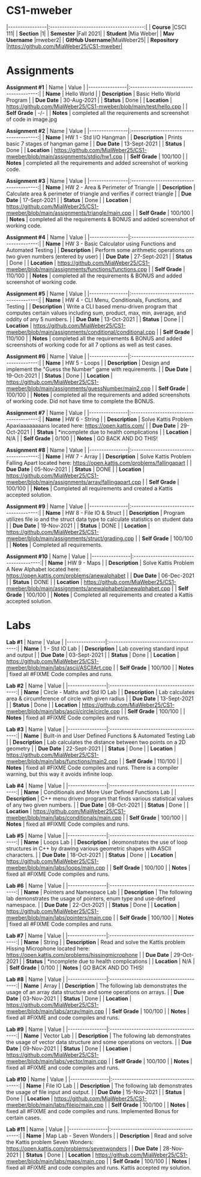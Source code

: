 # CS1-mweber
|----------------|:---------------------------------------:|
| **Course**     |CSCI 111|
| **Section**    |1|
| **Semester**   |Fall 2021|
| **Student**    |Mia Weber|
| **Mav Username** |mweber2|
| **GitHub Username**|MiaWeber25|
| **Repository**     |https://github.com/MiaWeber25/CS1-mweber|

# **Assignments**
**Assignment #1**
| Name           | Value                                   |
|----------------|:---------------------------------------:|
| **Name**           | Hello World                             |
| **Description**    | Basic Hello World Program               |
| **Due Date**       | 30-Aug-2021                             |
| **Status**         | Done                                    |
| **Location**       | https://github.com/MiaWeber25/CS1-mweber/blob/main/test/hello.cpp                                 |
| **Self Grade**     | -/-                                     |
| **Notes**          | completed all the requirements and screenshot of code in image.jpg

**Assignment #2**
| Name           | Value                                   |
|----------------|:---------------------------------------:|
| **Name**           | HW 1 - Std I/O Hangman                             |
| **Description**    | Prints basic 7 stages of hangman game               |
| **Due Date**       | 13-Sept-2021                             |
| **Status**         | Done                                    |
| **Location**       | https://github.com/MiaWeber25/CS1-mweber/blob/main/assignments/stdio/hw1.cpp                                 |
| **Self Grade**     | 100/100                                     |
| **Notes**          | completed all the requirements and added screenshot of working code.

**Assignment #3**
| Name           | Value                                   |
|----------------|:---------------------------------------:|
| **Name**           | HW 2 - Area & Perimeter of Triangle                             |
| **Description**    | Calculate area & perimeter of triangle and verifies if correct triangle               |
| **Due Date**       | 17-Sept-2021                             |
| **Status**         | Done                                    |
| **Location**       | https://github.com/MiaWeber25/CS1-mweber/blob/main/assignments/triangle/main.cpp                                 |
| **Self Grade**     | 100/100                                     |
| **Notes**          | completed all the requirements & BONUS and added screenshot of working code.

**Assignment #4**
| Name           | Value                                   |
|----------------|:---------------------------------------:|
| **Name**           | HW 3 - Basic Calculator using Functions and Automated Testing                             |
| **Description**    | Perform some arithmetic operations on two given numbers (entered by user)               |
| **Due Date**       | 27-Sept-2021                             |
| **Status**         | Done                                    |
| **Location**       | https://github.com/MiaWeber25/CS1-mweber/blob/main/assignments/functions/functions.cpp                                 |
| **Self Grade**     | 110/100                                     |
| **Notes**          | completed all the requirements & BONUS and added screenshot of working code.

**Assignment #5**
| Name           | Value                                   |
|----------------|:---------------------------------------:|
| **Name**           | HW 4 - CLI Menu, Conditionals, Functions, and Testing                             |
| **Description**    | Write a CLI based menu-driven program that computes certain values including sum, product, max, min, average, and oddity of any 5 numbers.               |
| **Due Date**       | 13-Oct-2021                             |
| **Status**         | Done                                    |
| **Location**       | https://github.com/MiaWeber25/CS1-mweber/blob/main/assignments/conditional/conditional.cpp                                 |
| **Self Grade**     | 110/100                                     |
| **Notes**          | completed all the requirements & BONUS and added screenshots of working code for all 7 options as well as test cases.

**Assignment #6**
| Name           | Value                                   |
|----------------|:---------------------------------------:|
| **Name**           | HW 5 - Loops                             |
| **Description**    | Design and implement the "Guess the Number" game with requirements.                |
| **Due Date**       | 19-Oct-2021                             |
| **Status**         | Done                                    |
| **Location**       | https://github.com/MiaWeber25/CS1-mweber/blob/main/assignments/guessNumber/main2.cpp                                 |
| **Self Grade**     | 100/100                                     |
| **Notes**          | completed all the requirements and added screenshots of working code. Did not have time to complete the BONUS.

**Assignment #7**
| Name           | Value                                   |
|----------------|:---------------------------------------:|
| **Name**           | HW 6 - String                             |
| **Description**    | Solve Kattis Problem Apaxiaaaaaaaans located here:  https://open.kattis.com/                |
| **Due Date**       | 29-Oct-2021                             |
| **Status**         | *incomplete due to health complications                                    |
| **Location**       | N/A                                 |
| **Self Grade**     | 0/100                                     |
| **Notes**          | GO BACK AND DO THIS!

**Assignment #8**
| Name           | Value                                   |
|----------------|:---------------------------------------:|
| **Name**           | HW 7 - Array                             |
| **Description**    | Solve Kattis Problem Falling Apart located here:  https://open.kattis.com/problems/fallingapart                |
| **Due Date**       | 05-Nov-2021                             |
| **Status**         | DONE                                    |
| **Location**       | https://github.com/MiaWeber25/CS1-mweber/blob/main/assignments/array/fallingapart.cpp                                 |
| **Self Grade**     | 100/100                                     |
| **Notes**          | Completed all requirements and created a Kattis accepted solution. 

**Assignment #9**
| Name           | Value                                   |
|----------------|:---------------------------------------:|
| **Name**           | HW 8 - File IO & Struct                             |
| **Description**    | Program utilizes file io and the struct data type to calculate statistics on student data                |
| **Due Date**       | 19-Nov-2021                             |
| **Status**         | DONE                                    |
| **Location**       | https://github.com/MiaWeber25/CS1-mweber/blob/main/assignments/struct/grading.cpp                                  |
| **Self Grade**     | 100/100                                     |
| **Notes**          | Completed all requirements. 

**Assignment #10**
| Name           | Value                                   |
|----------------|:---------------------------------------:|
| **Name**           | HW 9 - Maps                            |
| **Description**    | Solve Kattis Problem A New Alphabet located here: https://open.kattis.com/problems/anewalphabet               |
| **Due Date**       | 06-Dec-2021                             |
| **Status**         | DONE                                    |
| **Location**       | https://github.com/MiaWeber25/CS1-mweber/blob/main/assignments/anewalphabet/anewalphabet.cpp                                   |
| **Self Grade**     | 100/100                                     |
| **Notes**          | Completed all requirements and created a Kattis accepted solution. 


# **Labs**
**Lab #1**
| Name           | Value                                   |
|----------------|:---------------------------------------:|
| **Name**           | 1 - Std IO Lab                             |
| **Description**    | Lab covering standard input and output               |
| **Due Date**       | 03-Sept-2021                             |
| **Status**         | Done                                    |
| **Location**       | https://github.com/MiaWeber25/CS1-mweber/blob/main/labs/ascii/ASCIIArt.cpp                                 |
| **Self Grade**     | 100/100                                    |
| **Notes**          | fixed all #FIXME Code compiles and runs.

**Lab #2**
| Name           | Value                                   |
|----------------|:---------------------------------------:|
| **Name**           | Circle - Maths and Std IO Lab                             |
| **Description**    | Lab calculates area & circumference of circle with given radius               |
| **Due Date**       | 13-Sept-2021                             |
| **Status**         | Done                                    |
| **Location**       | https://github.com/MiaWeber25/CS1-mweber/blob/main/labs/ascii/circle/circle.cpp                                 |
| **Self Grade**     | 100/100                                    |
| **Notes**          | fixed all #FIXME Code compiles and runs.

**Lab #3**
| Name           | Value                                   |
|----------------|:---------------------------------------:|
| **Name**           | Built-in and User Defined Functions & Automated Testing Lab                             |
| **Description**    | Lab calculates the distance between two points on a 2D geometry              |
| **Due Date**       | 22-Sept-2021                             |
| **Status**         | Done                                    |
| **Location**       | https://github.com/MiaWeber25/CS1-mweber/blob/main/labs/functions/main2.cpp                                 |
| **Self Grade**     | 110/100                                    |
| **Notes**          | fixed all #FIXME Code compiles and runs. There is a compiler warning, but this way it avoids infinite loop.

**Lab #4**
| Name           | Value                                   |
|----------------|:---------------------------------------:|
| **Name**           | Conditionals and More User Defined Functions Lab                             |
| **Description**    |  C++ menu driven program that finds various statistical values of any two given numbers.               |
| **Due Date**       | 08-Oct-2021                             |
| **Status**         | Done                                    |
| **Location**       | https://github.com/MiaWeber25/CS1-mweber/blob/main/labs/conditionals/main.cpp                                 |
| **Self Grade**     | 100/100                                    |
| **Notes**          | fixed all #FIXME Code compiles and runs.  

**Lab #5**
| Name           | Value                                   |
|----------------|:---------------------------------------:|
| **Name**           |    Loops Lab                         |
| **Description**    |  deomonstrates the use of loop structures in C++ by drawing various geometric shapes with ASCII characters.               |
| **Due Date**       | 18-Oct-2021                             |
| **Status**         | Done                                    |
| **Location**       | https://github.com/MiaWeber25/CS1-mweber/blob/main/labs/loops/main.cpp                                |
| **Self Grade**     | 100/100                                    |
| **Notes**          | fixed all #FIXME Code compiles and runs.  

**Lab #6**
| Name           | Value                                   |
|----------------|:---------------------------------------:|
| **Name**           |    Pointers and Namespace Lab                         |
| **Description**    |  The following lab demonstrates the usage of pointers, enum type and use-defined namespace.               |
| **Due Date**       | 22-Oct-2021                             |
| **Status**         | Done                                    |
| **Location**       | https://github.com/MiaWeber25/CS1-mweber/blob/main/labs/pointers/main.cpp                                |
| **Self Grade**     | 100/100                                    |
| **Notes**          | fixed all #FIXME Code compiles and runs.

**Lab #7**
| Name           | Value                                   |
|----------------|:---------------------------------------:|
| **Name**           |    String                         |
| **Description**    |  Read and solve the Kattis problem Hissing Microphone located here: https://open.kattis.com/problems/hissingmicrophone                |
| **Due Date**       | 29-Oct-2021                             |
| **Status**         | *incomplete due to health complications                                    |
| **Location**       | N/A                                |
| **Self Grade**     | 0/100                                    |
| **Notes**          | GO BACK AND DO THIS! 

**Lab #8**
| Name           | Value                                   |
|----------------|:---------------------------------------:|
| **Name**           |    Array                         |
| **Description**    | The following lab demonstrates the usage of an array data structure and some operations on arrays.                |
| **Due Date**       | 03-Nov-2021                             |
| **Status**         | Done                                    |
| **Location**       | https://github.com/MiaWeber25/CS1-mweber/blob/main/labs/array/main.cpp                                 |
| **Self Grade**     | 100/100                                    |
| **Notes**          | fixed all #FIXME and code compiles and runs. 

**Lab #9**
| Name           | Value                                   |
|----------------|:---------------------------------------:|
| **Name**           |    Vector Lab                         |
| **Description**    | The following lab demonstrates the usage of vector data structure and some operations on vectors.                |
| **Due Date**       | 09-Nov-2021                             |
| **Status**         | Done                                    |
| **Location**       | https://github.com/MiaWeber25/CS1-mweber/blob/main/labs/vector/main.cpp                                 |
| **Self Grade**     | 100/100                                    |
| **Notes**          | fixed all #FIXME and code compiles and runs. 

**Lab #10**
| Name           | Value                                   |
|----------------|:---------------------------------------:|
| **Name**           |    File IO Lab                         |
| **Description**    | The following lab demonstrates the usage of file input and output.                |
| **Due Date**       | 15-Nov-2021                             |
| **Status**         | Done                                    |
| **Location**       | https://github.com/MiaWeber25/CS1-mweber/blob/main/labs/fileio/main.cpp                                 |
| **Self Grade**     | 100/100                                    |
| **Notes**          | fixed all #FIXME and code compiles and runs. Implemented Bonus for certain cases.

**Lab #11**
| Name           | Value                                   |
|----------------|:---------------------------------------:|
| **Name**           |    Map Lab - Seven Wonders                        |
| **Description**    | Read and solve the Kattis problem Seven Wonders: https://open.kattis.com/problems/sevenwonders               |
| **Due Date**       | 28-Nov-2021                             |
| **Status**         | Done                                    |
| **Location**       | https://github.com/MiaWeber25/CS1-mweber/blob/main/labs/maps/main.cpp                                  |
| **Self Grade**     | 100/100                                    |
| **Notes**          | fixed all #FIXME and code compiles and runs. Kattis accepted my solution. 